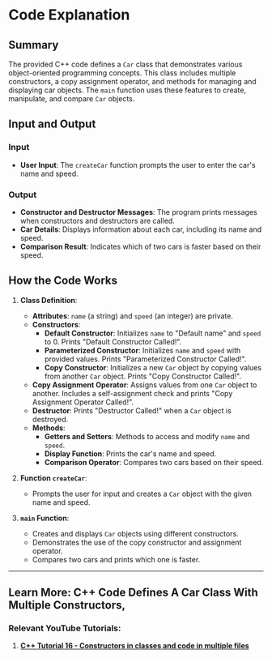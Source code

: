 # Code Explanation

## Summary

The provided C++ code defines a `Car` class that demonstrates various object-oriented programming concepts. This class includes multiple constructors, a copy assignment operator, and methods for managing and displaying car objects. The `main` function uses these features to create, manipulate, and compare `Car` objects.

## Input and Output

### Input

- **User Input**: The `createCar` function prompts the user to enter the car's name and speed.

### Output

- **Constructor and Destructor Messages**: The program prints messages when constructors and destructors are called.
- **Car Details**: Displays information about each car, including its name and speed.
- **Comparison Result**: Indicates which of two cars is faster based on their speed.

## How the Code Works

1. **Class Definition**:
   - **Attributes**: `name` (a string) and `speed` (an integer) are private.
   - **Constructors**:
     - **Default Constructor**: Initializes `name` to "Default name" and `speed` to 0. Prints "Default Constructor Called!".
     - **Parameterized Constructor**: Initializes `name` and `speed` with provided values. Prints "Parameterized Constructor Called!".
     - **Copy Constructor**: Initializes a new `Car` object by copying values from another `Car` object. Prints "Copy Constructor Called!".
   - **Copy Assignment Operator**: Assigns values from one `Car` object to another. Includes a self-assignment check and prints "Copy Assignment Operator Called!".
   - **Destructor**: Prints "Destructor Called!" when a `Car` object is destroyed.
   - **Methods**:
     - **Getters and Setters**: Methods to access and modify `name` and `speed`.
     - **Display Function**: Prints the car's name and speed.
     - **Comparison Operator**: Compares two cars based on their speed.

2. **Function `createCar`**:
   - Prompts the user for input and creates a `Car` object with the given name and speed.

3. **`main` Function**:
   - Creates and displays `Car` objects using different constructors.
   - Demonstrates the use of the copy constructor and assignment operator.
   - Compares two cars and prints which one is faster.

******************************************************
## Learn More: C++ Code Defines A Car Class With Multiple Constructors,
### Relevant YouTube Tutorials:
1. **[C++ Tutorial 16 - Constructors in classes and code in multiple files](https://www.youtube.com/watch?v=CT2k4KbAQpo)**

  

